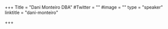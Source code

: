 +++
Title = "Dani Monteiro DBA"
#Twitter = ""
#image = ""
type = "speaker"
linktitle = "dani-monteiro"

+++


